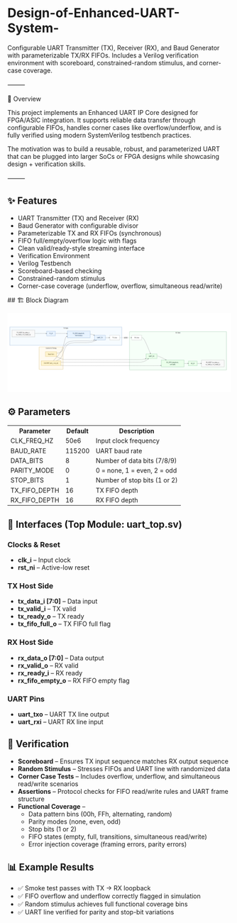 # Design-of-Enhanced-UART-System-
Configurable UART Transmitter (TX), Receiver (RX), and Baud Generator with parameterizable TX/RX FIFOs. Includes a Verilog verification environment with scoreboard, constrained-random stimulus, and corner-case coverage.

⸻

📘 Overview

This project implements an Enhanced UART IP Core designed for FPGA/ASIC integration. It supports reliable data transfer through configurable FIFOs, handles corner cases like overflow/underflow, and is fully verified using modern SystemVerilog testbench practices.

The motivation was to build a reusable, robust, and parameterized UART that can be plugged into larger SoCs or FPGA designs while showcasing design + verification skills.

⸻

<h2>✨ Features</h2>
<ul>
  <li>UART Transmitter (TX) and Receiver (RX)</li>
  <li>Baud Generator with configurable divisor</li>
  <li>Parameterizable TX and RX FIFOs (synchronous)</li>
  <li>FIFO full/empty/overflow logic with flags</li>
  <li>Clean valid/ready-style streaming interface</li>
  <li>Verification Environment</li>
  <li>Verilog Testbench</li>
  <li>Scoreboard-based checking</li>
  <li>Constrained-random stimulus</li>
  <li>Corner-case coverage (underflow, overflow, simultaneous read/write)</li>
</ul>
## 🏗️ Block Diagram

<p align="center">
  <img src="Project_Essentials/Block_Diagram.png" width="750" alt="UART IP Block Diagram">
</p>
<h2>⚙️ Parameters</h2>
<table>
  <tr>
    <th>Parameter</th>
    <th>Default</th>
    <th>Description</th>
  </tr>
  <tr>
    <td>CLK_FREQ_HZ</td>
    <td>50e6</td>
    <td>Input clock frequency</td>
  </tr>
  <tr>
    <td>BAUD_RATE</td>
    <td>115200</td>
    <td>UART baud rate</td>
  </tr>
  <tr>
    <td>DATA_BITS</td>
    <td>8</td>
    <td>Number of data bits (7/8/9)</td>
  </tr>
  <tr>
    <td>PARITY_MODE</td>
    <td>0</td>
    <td>0 = none, 1 = even, 2 = odd</td>
  </tr>
  <tr>
    <td>STOP_BITS</td>
    <td>1</td>
    <td>Number of stop bits (1 or 2)</td>
  </tr>
  <tr>
    <td>TX_FIFO_DEPTH</td>
    <td>16</td>
    <td>TX FIFO depth</td>
  </tr>
  <tr>
    <td>RX_FIFO_DEPTH</td>
    <td>16</td>
    <td>RX FIFO depth</td>
  </tr>
</table>

<h2>🔌 Interfaces (Top Module: uart_top.sv)</h2>

<h3>Clocks & Reset</h3>
<ul>
  <li><b>clk_i</b> – Input clock</li>
  <li><b>rst_ni</b> – Active-low reset</li>
</ul>

<h3>TX Host Side</h3>
<ul>
  <li><b>tx_data_i [7:0]</b> – Data input</li>
  <li><b>tx_valid_i</b> – TX valid</li>
  <li><b>tx_ready_o</b> – TX ready</li>
  <li><b>tx_fifo_full_o</b> – TX FIFO full flag</li>
</ul>

<h3>RX Host Side</h3>
<ul>
  <li><b>rx_data_o [7:0]</b> – Data output</li>
  <li><b>rx_valid_o</b> – RX valid</li>
  <li><b>rx_ready_i</b> – RX ready</li>
  <li><b>rx_fifo_empty_o</b> – RX FIFO empty flag</li>
</ul>

<h3>UART Pins</h3>
<ul>
  <li><b>uart_txo</b> – UART TX line output</li>
  <li><b>uart_rxi</b> – UART RX line input</li>
</ul>

<h2>🧪 Verification</h2>
<ul>
  <li><b>Scoreboard</b> – Ensures TX input sequence matches RX output sequence</li>
  <li><b>Random Stimulus</b> – Stresses FIFOs and UART line with randomized data</li>
  <li><b>Corner Case Tests</b> – Includes overflow, underflow, and simultaneous read/write scenarios</li>
  <li><b>Assertions</b> – Protocol checks for FIFO read/write rules and UART frame structure</li>
  <li><b>Functional Coverage</b> – 
    <ul>
      <li>Data pattern bins (00h, FFh, alternating, random)</li>
      <li>Parity modes (none, even, odd)</li>
      <li>Stop bits (1 or 2)</li>
      <li>FIFO states (empty, full, transitions, simultaneous read/write)</li>
      <li>Error injection coverage (framing errors, parity errors)</li>
    </ul>
  </li>
</ul>

<h2>📊 Example Results</h2>
<ul>
  <li>✅ Smoke test passes with TX → RX loopback</li>
  <li>✅ FIFO overflow and underflow correctly flagged in simulation</li>
  <li>✅ Random stimulus achieves full functional coverage bins</li>
  <li>✅ UART line verified for parity and stop-bit variations</li>
</ul>


